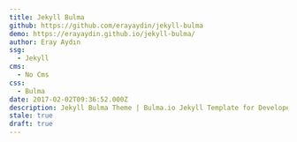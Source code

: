 ```yaml
---
title: Jekyll Bulma
github: https://github.com/erayaydin/jekyll-bulma
demo: https://erayaydin.github.io/jekyll-bulma/
author: Eray Aydın
ssg:
  - Jekyll
cms:
  - No Cms
css:
  - Bulma
date: 2017-02-02T09:36:52.000Z
description: Jekyll Bulma Theme | Bulma.io Jekyll Template for Developers
stale: true
draft: true
---
```

